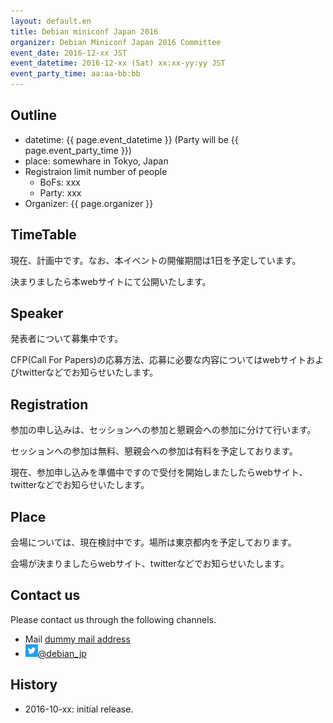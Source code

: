 ```yaml
---
layout: default.en
title: Debian miniconf Japan 2016
organizer: Debian Miniconf Japan 2016 Committee
event_date: 2016-12-xx JST
event_datetime: 2016-12-xx (Sat) xx:xx-yy:yy JST
event_party_time: aa:aa-bb:bb
---
```

<a name="outline"></a>

## Outline
   
- datetime: {{ page.event_datetime }} (Party will be {{ page.event_party_time }})
- place: somewhare in Tokyo, Japan
- Registraion limit number of people
  - BoFs: xxx
  - Party: xxx
- Organizer: {{ page.organizer }}


<a name="timetable"></a>

## TimeTable

現在、計画中です。なお、本イベントの開催期間は1日を予定しています。

決まりましたら本webサイトにて公開いたします。

<a name="speaker"></a>

## Speaker

発表者について募集中です。

CFP(Call For Papers)の応募方法、応募に必要な内容についてはwebサイトおよびtwitterなどでお知らせいたします。


<a name="register"></a>

## Registration

参加の申し込みは、セッションへの参加と懇親会への参加に分けて行います。

セッションへの参加は無料、懇親会への参加は有料を予定しております。

現在、参加申し込みを準備中ですので受付を開始しまたしたらwebサイト、twitterなどでお知らせいたします。


<a name="place"></a>

## Place

会場については、現在検討中です。場所は東京都内を予定しております。

会場が決まりましたらwebサイト、twitterなどでお知らせいたします。


<a name="contactus"></a>

## Contact us

Please contact us through the following channels.

- Mail <a href="mailto:dummy@aaa.jp">dummy mail address</a>
- <a href="https://twitter.com/debian_jp"><img style="width:20px; height:20px;" src="assets/img/Twitter_Logo_White_On_Blue.png" alt="Twitter - Debian JP">@debian_jp</a>


<a name="history"></a>

## History

- 2016-10-xx: initial release.
